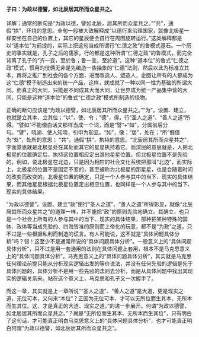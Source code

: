 #### 子曰：为政以德譬，如北辰居其所而众星共之。

详解：通常的断句是“为政以德，譬如北辰，居其所而众星共之。”“共”，通假“拱”，环绕的意思。全句一般被大致解释成“以德行来治理国家，就像北极星一样安坐在自己的位置上，其它的星辰便会自行在周围旋转运行。”这类解释都是以“道本位”为前提的，实际上把这句当成所谓行“仁德之政”的鲁模式基石。一个历史的事实就是，孔子之后的儒家，行的都是这种所谓“仁德之政”的鲁模式，而完全背离了孔子的“齐一变，至於鲁；鲁一变，至於道”。这种“道本位”的鲁式“仁德之政”模式，惯用的伎俩无非是先编造一些抽象的“仁德”法则，然后以此为标准立其本，再将之推广到社会的各个方面，进而改造人、塑造人，企图让所有的人都成为这“仁德”模子制造出来的统一产品，这样，就成就了一种以同一性为基础的所谓大同。而真正的大同，只能是不同成其大而大同，让世界成为统一产品集中营的大同，只能是这种“道本位”的鲁式“仁德之政”模式所制造的怪物。

正确的断句应该是“为政以德譬，如北辰居其所而众星共之。”“为”，设置、建立，也就是立其本、立其位；“以”，使、令；“德”，得，行“圣人之道”、“善人之道”所得。“譬如”不能像白话文那样当成一个词，而是“譬”+“如”，分属前后分句。“譬”，晓谕、使人知晓，引申为彰显。“如”，像；“居”，处在；“所”假借为“处”，处所的意思； “共”，通假“拱”，执持的意思。“北辰居其所而众星共之”，字面意思就是北极星处在其处而其它的星星执持着它。而深层的意思就是，人把北极星的位置确定后，执持这位置相应定出其他星星位置。但北极星位置不是先验的，例如，说北极星在北边，只是因为相应的社会文化系统把那叫“北边”，而实际上，北极星的位置不是固定不变的，甚至被称为北极星的那星星，也是会随着时间的改变而改变的。北极星位置的确定，只是一个人参与其中的当下、现实的具体结果，而其他星星根据北极星位置定出相应位置，也同样是一个人参与其中的当下、现实的具体结果。

“为政以德譬”，设置、建立“政”使行“圣人之道”、“善人之道”所得彰显，就像“北辰居其所而众星共之”的道理一样，并不能把“政”的原则先验地确立。其确立，也只是一个社会上所有的人参与其中的当下、现实的具体结果，那种把某种特殊的国体、政体等当成先验的、四海皆准的原则而上帝化的玩意，都不是“为政”之道，只不过是一些根据私利而制造的谎言。有人可能说，这不就是“具体问题具体分析”吗？错！这至少不是通常所说的“具体问题具体分析”。一般意义上的“具体问题具体分析”，只不过是用一套通用的法则在具体问题上套用，根本不是马克思意义上的“具体问题具体分析”。马克思意义上的“具体问题具体分析”，其实就是马克思任何理论前提只能从分析现实逻辑出发的等价说法，并没有任何先验的逻辑是先于具体问题的，具体分析不是用一些先验的法则去分析，而是从具体问题中找出其现实的逻辑关系来。站在这个意义上，马克思和孔子又一次握手了。

而这一章，其实就是上一章所说““圣人之道”、“善人之道”是大道，更是现实之道，无位可本，又何来“本位”？正因为无位可本，才可以无所位而生其本、无所本而生其位。这，才是真正的大道、现实之道。”的进一步展开。何谓“为政以德譬，如北辰居其所而众星共之。”？就是“无所位而生其本、无所本而生其位”，只有明白了这句话，才可能真正明白马克思意义上的“具体问题具体分析”，也才可能真正明白何谓“为政以德譬，如北辰居其所而众星共之”。
